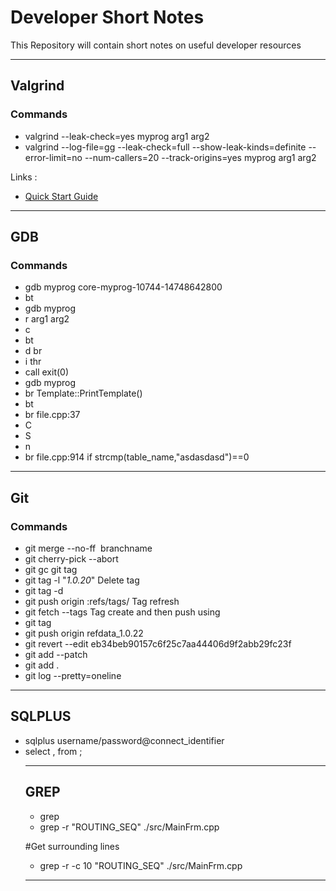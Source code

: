 # Developer Short Notes
This Repository will contain short notes on useful developer resources

---

## Valgrind
### Commands
* valgrind --leak-check=yes myprog arg1 arg2
* valgrind --log-file=gg --leak-check=full --show-leak-kinds=definite --error-limit=no --num-callers=20 --track-origins=yes myprog arg1 arg2

Links : 
* [Quick Start Guide](https://www.valgrind.org/docs/manual/quick-start.html#quick-start.interpret)

---

## GDB
### Commands
* gdb myprog core-myprog-10744-14748642800
* bt
* gdb myprog
* r arg1 arg2
* c
* bt
* d br
* i thr
* call exit(0)
* gdb myprog
* br Template::PrintTemplate()
* bt
* br file.cpp:37
* C
* S
* n
* br file.cpp:914 if strcmp(table_name,"asdasdasd")==0

---

## Git
### Commands
* git merge --no-ff  branchname
* git cherry-pick --abort
* git gc
git tag
* git tag -l "*1.0.20*"
Delete tag
* git tag -d <tag>
* git push origin :refs/tags/<tag>
Tag refresh
* git fetch --tags
Tag create and then push using
* git tag 
* git push origin refdata_1.0.22
* git revert --edit eb34beb90157c6f25c7aa44406d9f2abb29fc23f
* git add --patch <filename>
* git add .
* git log --pretty=oneline

---

## SQLPLUS
* sqlplus username/password@connect_identifier
* select <col1>,<col2> from <table>;

---

## GREP
* grep <options>  <pattern> <file or directory>
* grep -r  "ROUTING_SEQ" ./src/MainFrm.cpp

#Get surrounding lines
* grep -r -c 10 "ROUTING_SEQ" ./src/MainFrm.cpp

---


